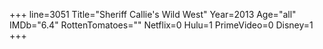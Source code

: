 +++
line=3051
Title="Sheriff Callie's Wild West"
Year=2013
Age="all"
IMDb="6.4"
RottenTomatoes=""
Netflix=0
Hulu=1
PrimeVideo=0
Disney=1
+++

